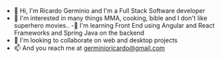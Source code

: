 - 👋 Hi, I'm Ricardo Germinio and I'm a Full Stack Software developer
- 👀 I'm interested in many things MMA, cooking, bible and I don't like superhero movies..
-🌱 I'm learning Front End using Angular and React Frameworks and Spring Java on the backend
- 💞️ I'm looking to collaborate on web and desktop projects
- 📫 And you reach me at germinioricardo@gmail.com
